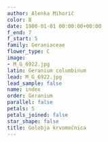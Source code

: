 ```yaml
---
author: Alenka Mihorič
color: B
date: 1900-01-01 00:00:00+00:00
f_end: 7
f_start: 5
family: Geraniaceae
flower_type: C
image:
- M_G_6922.jpg
latin: Geranium columbinum
lead: M_G_6922.jpg
lead_sample: false
name: index
order: Geranium
parallel: false
petals: 5
petals_joined: false
star_shape: false
title: Golobja krvomočnica
---
```


